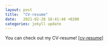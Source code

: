 ```yaml
---
layout: post
title:  "CV-resume"
date:   2021-02-28 18:41:48 +0200
categories: jekyll update
---
```


You can check out my CV-resume! [[cv-resume]]({{site.baseurl}}/CV.html)